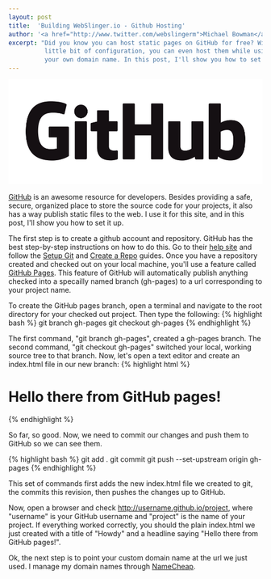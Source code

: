 ```yaml
---
layout: post
title:  'Building WebSlinger.io - Github Hosting'
author: '<a href="http://www.twitter.com/webslingerm">Michael Bowman</a>'
excerpt: "Did you know you can host static pages on GitHub for free? With a
          little bit of configuration, you can even host them while using
          your own domain name. In this post, I'll show you how to set it all up."
---
```


<div class="post-banner">
    <img src="/assets/2015-03-06-github-header.png" />
</div>

<p class="typl8-drop-cap">
<a href="https://github.com">GitHub</a> is an awesome resource for developers.
Besides providing a safe, secure, organized place to store the source code for
your projects, it also has a way publish static files to the web.
I use it for this site, and in this post, I'll show you how to set it up.
</p>

The first step is to create a github account and repository. GitHub has
the best step-by-step instructions on how to do this. Go to their
[help site](https://help.github.com)
and follow the
[Setup Git](https://help.github.com/articles/set-up-git) and
[Create a Repo](https://help.github.com/articles/create-a-repo) guides.
Once you have a repository created and checked out on your local machine, you'll
use a feature called
[GitHub Pages](https://help.github.com/articles/user-organization-and-project-pages/#project-pages).
This feature of GitHub will automatically publish anything checked into a
specailly named branch (gh-pages) to a url corresponding to your project name.

To create the GitHub pages branch, open a terminal and navigate to the root
directory for your checked out project. Then type the following:
{% highlight bash %}
git branch gh-pages
git checkout gh-pages
{% endhighlight %}

The first command, "git branch gh-pages", created a gh-pages branch. The second
command, "git checkout gh-pages" switched your local, working source tree to
that branch. Now, let's open a text editor and create an index.html file in
our new branch:
{% highlight html %}
<html>
    <head>
        <title>Howdy</title>
    </head>
    <body>
        <h1>Hello there from GitHub pages!</h1>
    </body>
</html>
{% endhighlight %}

So far, so good. Now, we need to commit our changes and push them to GitHub so
we can see them.

{% highlight bash %}
git add .
git commit
git push --set-upstream origin gh-pages
{% endhighlight %}

This set of commands first adds the new index.html file we created to git,
the commits this revision, then pushes the changes up to GitHub.

Now, open a browser and check http://username.github.io/project, where
"username" is your GitHub username and "project" is the name of your project.
If everything worked correctly, you should the plain index.html we just created
with a title of "Howdy" and a headline saying "Hello there from GitHub pages!".

Ok, the next step is to point your custom domain name at the url we just used.
I manage my domain names through
[NameCheap](http://namecheap.com).
